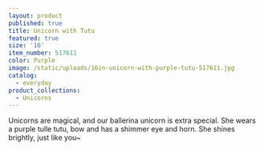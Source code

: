 ```yaml
---
layout: product
published: true
title: Unicorn with Tutu
featured: true
size: '16'
item_number: 517611
color: Purple
image: /static/uploads/16in-unicorn-with-purple-tutu-517611.jpg
catalog:
  - everyday
product_collections:
  - Unicorns
---
```

Unicorns are magical, and our ballerina unicorn is extra special. She wears a purple tulle tutu, bow and has a shimmer eye and horn. She shines brightly, just like you~
